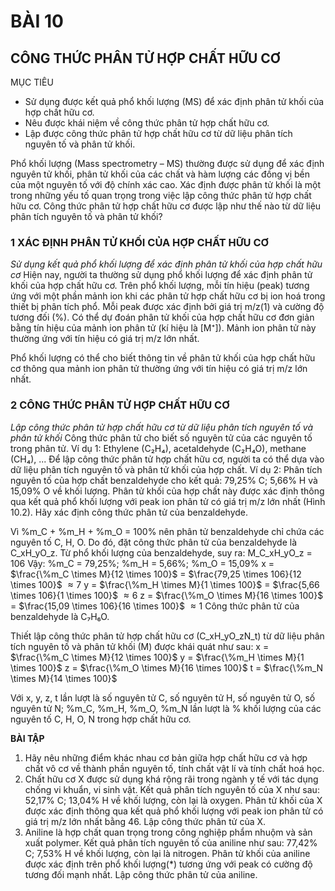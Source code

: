 # BÀI 10

## CÔNG THỨC PHÂN TỬ HỢP CHẤT HỮU CƠ

MỤC TIÊU
- Sử dụng được kết quả phổ khối lượng (MS) để xác định phân tử khối của hợp chất hữu cơ.
- Nêu được khái niệm về công thức phân tử hợp chất hữu cơ.
- Lập được công thức phân tử hợp chất hữu cơ từ dữ liệu phân tích nguyên tố và phân tử khối.

Phổ khối lượng (Mass spectrometry – MS) thường được sử dụng để xác định nguyên tử khối, phân tử khối của các chất và hàm lượng các đồng vị bền của một nguyên tố với độ chính xác cao. Xác định được phân tử khối là một trong những yếu tố quan trọng trong việc lập công thức phân tử hợp chất hữu cơ. Công thức phân tử hợp chất hữu cơ được lập như thế nào từ dữ liệu phân tích nguyên tố và phân tử khối?

### 1 XÁC ĐỊNH PHÂN TỬ KHỐI CỦA HỢP CHẤT HỮU CƠ

*Sử dụng kết quả phổ khối lượng để xác định phân tử khối của hợp chất hữu cơ*
Hiện nay, người ta thường sử dụng phổ khối lượng để xác định phân tử khối của hợp chất hữu cơ. Trên phổ khối lượng, mỗi tín hiệu (peak) tương ứng với một phần mảnh ion khi các phân tử hợp chất hữu cơ bị ion hoá trong thiết bị phân tích phổ. Mỗi peak được xác định bởi giá trị m/z(1) và cường độ tương đối (%).
Có thể dự đoán phân tử khối của hợp chất hữu cơ đơn giản bằng tín hiệu của mảnh ion phân tử (kí hiệu là [M⁺]). Mảnh ion phân tử này thường ứng với tín hiệu có giá trị m/z lớn nhất.

Phổ khối lượng có thể cho biết thông tin về phân tử khối của hợp chất hữu cơ thông qua mảnh ion phân tử thường ứng với tín hiệu có giá trị m/z lớn nhất.

### 2 CÔNG THỨC PHÂN TỬ HỢP CHẤT HỮU CƠ

*Lập công thức phân tử hợp chất hữu cơ từ dữ liệu phân tích nguyên tố và phân tử khối*
Công thức phân tử cho biết số nguyên tử của các nguyên tố trong phân tử.
Ví dụ 1: Ethylene (C₂H₄), acetaldehyde (C₂H₄O), methane (CH₄), ...
Để lập công thức phân tử hợp chất hữu cơ, người ta có thể dựa vào dữ liệu phân tích nguyên tố và phân tử khối của hợp chất.
Ví dụ 2: Phân tích nguyên tố của hợp chất benzaldehyde cho kết quả: 79,25% C; 5,66% H và 15,09% O về khối lượng. Phân tử khối của hợp chất này được xác định thông qua kết quả phổ khối lượng với peak ion phân tử có giá trị m/z lớn nhất (Hình 10.2). Hãy xác định công thức phân tử của benzaldehyde.

Vì %m_C + %m_H + %m_O = 100% nên phân tử benzaldehyde chỉ chứa các nguyên tố C, H, O. Do đó, đặt công thức phân tử của benzaldehyde là C_xH_yO_z.
Từ phổ khối lượng của benzaldehyde, suy ra: M_C_xH_yO_z = 106
Vậy:
%m_C = 79,25%; %m_H = 5,66%; %m_O = 15,09%
x = $\frac{\%m_C \times M}{12 \times 100}$ = $\frac{79,25 \times 106}{12 \times 100}$ $\approx 7$
y = $\frac{\%m_H \times M}{1 \times 100}$ = $\frac{5,66 \times 106}{1 \times 100}$ $\approx 6$
z = $\frac{\%m_O \times M}{16 \times 100}$ = $\frac{15,09 \times 106}{16 \times 100}$ $\approx 1$
Công thức phân tử của benzaldehyde là C₇H₆O.

Thiết lập công thức phân tử hợp chất hữu cơ (C_xH_yO_zN_t) từ dữ liệu phân tích nguyên tố và phân tử khối (M) được khái quát như sau:
x = $\frac{\%m_C \times M}{12 \times 100}$
y = $\frac{\%m_H \times M}{1 \times 100}$
z = $\frac{\%m_O \times M}{16 \times 100}$
t = $\frac{\%m_N \times M}{14 \times 100}$

Với x, y, z, t lần lượt là số nguyên tử C, số nguyên tử H, số nguyên tử O, số nguyên tử N; %m_C, %m_H, %m_O, %m_N lần lượt là % khối lượng của các nguyên tố C, H, O, N trong hợp chất hữu cơ.

**BÀI TẬP**

1. Hãy nêu những điểm khác nhau cơ bản giữa hợp chất hữu cơ và hợp chất vô cơ về thành phần nguyên tố, tính chất vật lí và tính chất hoá học.
2. Chất hữu cơ X được sử dụng khá rộng rãi trong ngành y tế với tác dụng chống vi khuẩn, vi sinh vật. Kết quả phân tích nguyên tố của X như sau: 52,17% C; 13,04% H về khối lượng, còn lại là oxygen. Phân tử khối của X được xác định thông qua kết quả phổ khối lượng với peak ion phân tử có giá trị m/z lớn nhất bằng 46. Lập công thức phân tử của X.
3. Aniline là hợp chất quan trọng trong công nghiệp phẩm nhuộm và sản xuất polymer. Kết quả phân tích nguyên tố của aniline như sau: 77,42% C; 7,53% H về khối lượng, còn lại là nitrogen. Phân tử khối của aniline được xác định trên phổ khối lượng(*) tương ứng với peak có cường độ tương đối mạnh nhất. Lập công thức phân tử của aniline.
